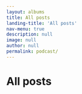 ```yaml
---
layout: albums
title: All posts
landing-title: 'All posts'
nav-menu: true
description: null
image: null
author: null
permalink: podcast/
---
```


<h1>All posts</h1>